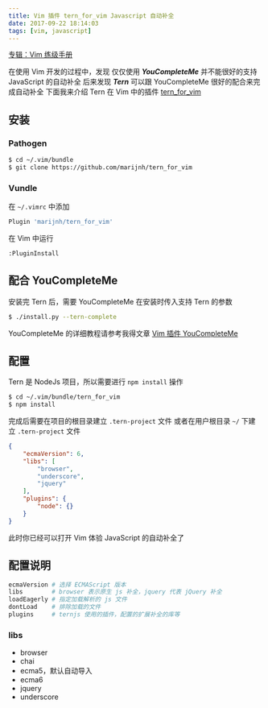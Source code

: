 ```yaml
---
title: Vim 插件 tern_for_vim Javascript 自动补全
date: 2017-09-22 18:14:03
tags: [vim, javascript]
---
```


[专辑：Vim 练级手册](/vim)

在使用 Vim 开发的过程中，发现 仅仅使用 ***YouCompleteMe*** 并不能很好的支持 JavaScript 的自动补全
后来发现 ***Tern*** 可以跟 YouCompleteMe 很好的配合来完成自动补全
下面我来介绍 Tern 在 Vim 中的插件 [tern_for_vim](https://github.com/ternjs/tern_for_vim.git)
<!-- more -->
<!-- toc -->
## 安装
### Pathogen
```bash
$ cd ~/.vim/bundle
$ git clone https://github.com/marijnh/tern_for_vim
```
### Vundle
在 `~/.vimrc` 中添加
```bash
Plugin 'marijnh/tern_for_vim'
```
在 Vim 中运行
```bash
:PluginInstall
```
## 配合 YouCompleteMe
安装完 Tern 后，需要 YouCompleteMe 在安装时传入支持 Tern 的参数
```bash
$ ./install.py --tern-complete
```
YouCompleteMe 的详细教程请参考我得文章 [Vim 插件 YouCompleteMe](/2017/09/22/vim-plugin-youcompleteme)

## 配置
Tern 是 NodeJs 项目，所以需要进行 `npm install` 操作
```bash
$ cd ~/.vim/bundle/tern_for_vim
$ npm install
```
完成后需要在项目的根目录建立 `.tern-project` 文件
或者在用户根目录 `~/` 下建立 `.tern-project` 文件
```json
{
    "ecmaVersion": 6,
    "libs": [
        "browser",
        "underscore",
        "jquery"
    ],
    "plugins": {
        "node": {}
    }
}
```
此时你已经可以打开 Vim 体验 JavaScript 的自动补全了

## 配置说明
```bash
ecmaVersion # 选择 ECMAScript 版本
libs        # browser 表示原生 js 补全，jquery 代表 jQuery 补全
loadEagerly # 指定加载解析的 js 文件
dontLoad    # 排除加载的文件
plugins     # ternjs 使用的插件，配置的扩展补全的库等
```
### libs
- browser
- chai
- ecma5，默认自动导入
- ecma6
- jquery
- underscore
